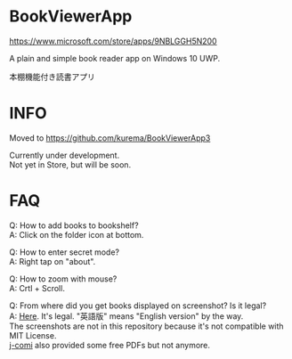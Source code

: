 # BookViewerApp
https://www.microsoft.com/store/apps/9NBLGGH5N200

A plain and simple book reader app on Windows 10 UWP.

本棚機能付き読書アプリ

# INFO
Moved to
https://github.com/kurema/BookViewerApp3

Currently under development.  
Not yet in Store, but will be soon.

# FAQ
Q: How to add books to bookshelf?  
A: Click on the folder icon at bottom.

Q: How to enter secret mode?  
A: Right tap on "about".

Q: How to zoom with mouse?  
A: Crtl + Scroll.  

Q: From where did you get books displayed on screenshot? Is it legal?  
A: [Here](http://mangaonweb.com/satoshuho/download/). It's legal. "英語版" means "English version" by the way.  
The screenshots are not in this repository because it's not compatible with MIT License.  
[j-comi](http://www.j-comi.jp/) also provided some free PDFs but not anymore.
